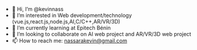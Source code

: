 - 👋 Hi, I’m @kevinnass
- 👀 I’m interested in Web development/technology (vue.js,react.js,node.js,AI,C/C++,AR/VR/3D)
- 🌱 I’m currently learning at Epitech Bénin 
- 💞️ I’m looking to collaborate on AI web project and AR/VR/3D web project
- 📫 How to reach me: nassarakevin@gmail.com
